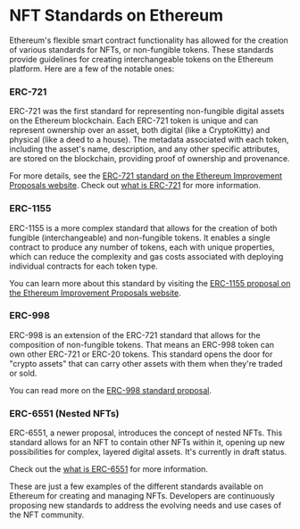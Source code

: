 # NFT Standards on Ethereum

Ethereum's flexible smart contract functionality has allowed for the creation of various standards for NFTs, or non-fungible tokens. These standards provide guidelines for creating interchangeable tokens on the Ethereum platform. Here are a few of the notable ones:

### ERC-721

ERC-721 was the first standard for representing non-fungible digital assets on the Ethereum blockchain. Each ERC-721 token is unique and can represent ownership over an asset, both digital (like a CryptoKitty) and physical (like a deed to a house). The metadata associated with each token, including the asset's name, description, and any other specific attributes, are stored on the blockchain, providing proof of ownership and provenance.

For more details, see the [ERC-721 standard on the Ethereum Improvement Proposals website](https://eips.ethereum.org/EIPS/eip-721).
Check out [what is ERC-721](/core-concepts/ethereum/what-is-erc-721) for more information.

### ERC-1155

ERC-1155 is a more complex standard that allows for the creation of both fungible (interchangeable) and non-fungible tokens. It enables a single contract to produce any number of tokens, each with unique properties, which can reduce the complexity and gas costs associated with deploying individual contracts for each token type.

You can learn more about this standard by visiting the [ERC-1155 proposal on the Ethereum Improvement Proposals website](https://eips.ethereum.org/EIPS/eip-1155).

### ERC-998

ERC-998 is an extension of the ERC-721 standard that allows for the composition of non-fungible tokens. That means an ERC-998 token can own other ERC-721 or ERC-20 tokens. This standard opens the door for "crypto assets" that can carry other assets with them when they're traded or sold.

You can read more on the [ERC-998 standard proposal](https://eips.ethereum.org/EIPS/eip-998).

### ERC-6551 (Nested NFTs)

ERC-6551, a newer proposal, introduces the concept of nested NFTs. This standard allows for an NFT to contain other NFTs within it, opening up new possibilities for complex, layered digital assets. It's currently in draft status.

Check out the [what is ERC-6551](/core-concepts/ethereum/what-is-erc-6551) for more information.

These are just a few examples of the different standards available on Ethereum for creating and managing NFTs. Developers are continuously proposing new standards to address the evolving needs and use cases of the NFT community.